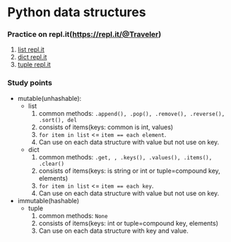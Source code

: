 # Python data structures

### Practice on repl.it(https://repl.it/@Traveler)
1. [list repl.it](https://repl.it/@Traveler/listsfunctions)
2. [dict repl.it](https://repl.it/@Traveler/dictfunctions)
3. [tuple repl.it](https://repl.it/@Traveler/tuplefunctions)

### Study points
* mutable(unhashable):
    - list
        1. common methods: `.append(), .pop(), .remove(), .reverse(), .sort(), del`
        2. consists of items(keys: common is int, values)
        3. `for item in list` <= `item == each element`.
        4. Can use on each data structure with value but not use on key.
    - dict
        1. common methods: `.get, , .keys(), .values(), .items(), .clear()`
        2. consists of items(keys: is string or int or tuple=compound key, elements)
        3. `for item in list` <= `item == each key`.
        4. Can use on each data structure with value but not use on key.
* immutable(hashable)
    - tuple
        1. common methods: `None`
        2. consists of items(keys: int or tuple=compound key, elements)
        2. Can use on each data structure with key and value.